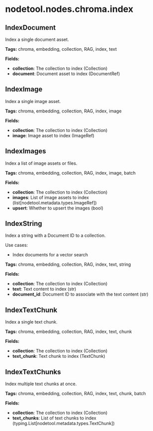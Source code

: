 # nodetool.nodes.chroma.index

## IndexDocument

Index a single document asset.

**Tags:** chroma, embedding, collection, RAG, index, text

**Fields:**
- **collection**: The collection to index (Collection)
- **document**: Document asset to index (DocumentRef)


## IndexImage

Index a single image asset.

**Tags:** chroma, embedding, collection, RAG, index, image

**Fields:**
- **collection**: The collection to index (Collection)
- **image**: Image asset to index (ImageRef)


## IndexImages

Index a list of image assets or files.

**Tags:** chroma, embedding, collection, RAG, index, image, batch

**Fields:**
- **collection**: The collection to index (Collection)
- **images**: List of image assets to index (list[nodetool.metadata.types.ImageRef])
- **upsert**: Whether to upsert the images (bool)


## IndexString

Index a string with a Document ID to a collection.

Use cases:
- Index documents for a vector search

**Tags:** chroma, embedding, collection, RAG, index, text, string

**Fields:**
- **collection**: The collection to index (Collection)
- **text**: Text content to index (str)
- **document_id**: Document ID to associate with the text content (str)


## IndexTextChunk

Index a single text chunk.

**Tags:** chroma, embedding, collection, RAG, index, text, chunk

**Fields:**
- **collection**: The collection to index (Collection)
- **text_chunk**: Text chunk to index (TextChunk)


## IndexTextChunks

Index multiple text chunks at once.

**Tags:** chroma, embedding, collection, RAG, index, text, chunk, batch

**Fields:**
- **collection**: The collection to index (Collection)
- **text_chunks**: List of text chunks to index (typing.List[nodetool.metadata.types.TextChunk])


